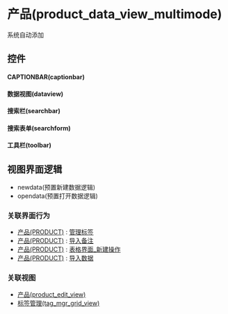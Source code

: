 # 产品(product_data_view_multimode)  <!-- {docsify-ignore-all} -->


系统自动添加



## 控件
#### CAPTIONBAR(captionbar)
#### 数据视图(dataview)
#### 搜索栏(searchbar)
#### 搜索表单(searchform)
#### 工具栏(toolbar)

## 视图界面逻辑
  * newdata(预置新建数据逻辑)
  * opendata(预置打开数据逻辑)


### 关联界面行为
  * [产品(PRODUCT)](module/crm/product) : [管理标签](module/crm/product#界面行为)
  * [产品(PRODUCT)](module/crm/product) : [导入备注](module/crm/product#界面行为)
  * [产品(PRODUCT)](module/crm/product) : [表格界面_新建操作](module/crm/product#界面行为)
  * [产品(PRODUCT)](module/crm/product) : [导入数据](module/crm/product#界面行为)

### 关联视图
  * [产品(product_edit_view)](app/view/product_edit_view)
  * [标签管理(tag_mgr_grid_view)](app/view/tag_mgr_grid_view)

<script>
 const { createApp } = Vue
  createApp({
    data() {
      return {

      }
    }
  }).use(ElementPlus).mount('#app')
</script>